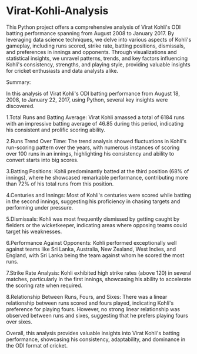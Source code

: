 # Virat-Kohli-Analysis

This Python project offers a comprehensive analysis of Virat Kohli's ODI batting performance spanning from August 2008 to January 2017. By leveraging data science techniques, we delve into various aspects of Kohli's gameplay, including runs scored, strike rate, batting positions, dismissals, and preferences in innings and opponents. Through visualizations and statistical insights, we unravel patterns, trends, and key factors influencing Kohli's consistency, strengths, and playing style, providing valuable insights for cricket enthusiasts and data analysts alike.

Summary:

In this analysis of Virat Kohli's ODI batting performance from August 18, 2008, to January 22, 2017, using Python, several key insights were discovered.

1.Total Runs and Batting Average: Virat Kohli amassed a total of 6184 runs with an impressive batting average of 46.85 during this period, indicating his consistent and prolific scoring ability.

2.Runs Trend Over Time: The trend analysis showed fluctuations in Kohli's run-scoring pattern over the years, with numerous instances of scoring over 100 runs in an innings, highlighting his consistency and ability to convert starts into big scores.

3.Batting Positions: Kohli predominantly batted at the third position (68% of innings), where he showcased remarkable performance, contributing more than 72% of his total runs from this position.

4.Centuries and Innings: Most of Kohli's centuries were scored while batting in the second innings, suggesting his proficiency in chasing targets and performing under pressure.

5.Dismissals: Kohli was most frequently dismissed by getting caught by fielders or the wicketkeeper, indicating areas where opposing teams could target his weaknesses.

6.Performance Against Opponents: Kohli performed exceptionally well against teams like Sri Lanka, Australia, New Zealand, West Indies, and England, with Sri Lanka being the team against whom he scored the most runs.

7.Strike Rate Analysis: Kohli exhibited high strike rates (above 120) in several matches, particularly in the first innings, showcasing his ability to accelerate the scoring rate when required.

8.Relationship Between Runs, Fours, and Sixes: There was a linear relationship between runs scored and fours played, indicating Kohli's preference for playing fours. However, no strong linear relationship was observed between runs and sixes, suggesting that he prefers playing fours over sixes.

Overall, this analysis provides valuable insights into Virat Kohli's batting performance, showcasing his consistency, adaptability, and dominance in the ODI format of cricket.


